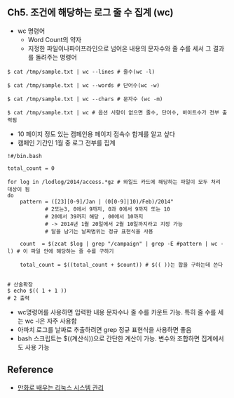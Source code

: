 
## Ch5. 조건에 해당하는 로그 줄 수 집계 (wc)

- wc 명령어
    - Word Count의 약자
    - 지정한 파일이나파이프라인으로 넘어온 내용의 문자수와 줄 수를 세서 그 결과를 돌려주는 명령어 

```
$ cat /tmp/sample.txt | wc --lines # 줄수(wc -l)

$ cat /tmp/sample.txt | wc --words # 단어수(wc -w)

$ cat /tmp/sample.txt | wc --chars # 문자수 (wc -m)

$ cat /tmp/sample.txt | wc # 옵션 사항이 없으면 줄수, 단어수, 바이트수가 전부 출력됨
```

- 10 페이지 정도 있는 캠페인용 페이지 접속수 합계를 알고 싶다
- 캠페인 기간인 1월 중 로그 전부를 집계

```
!#/bin.bash

total_count = 0

for log in /lodlog/2014/access.*gz # 와일드 카드에 해당하는 파일이 모두 처리 대상이 됨
do
    pattern = ([23][0-9]/Jan | (0[0-9]|10)/Feb)/2014"
            # 2또는3, 0에서 9까지, 0과 0에서 9까지 또는 10 
            # 20에서 39까지 해당 , 00에서 10까지 
            # -> 2014년 1월 20일에서 2월 10일까지라고 지정 가능 
            # 달을 남기는 날짜범위는 정규 표현식을 사용
            
    count  = $(zcat $log | grep "/campaign" | grep -E #pattern | wc -l) # 이 파일 안에 해당하는 줄 수를 구하기 
    
    total_count = $((total_count + $count)) # $(( ))는 합을 구하는데 쓴다 
    

```

```
# 산술확장
$ echo $(( 1 + 1 )) 
# 2 출력
```

- wc명령어를 사용하면 입력한 내용 문자수나 줄 수를 카운트 가능. 특히 줄 수를 세는 wc -l은 자주 사용함
- 아파치 로그를 날짜로 추출하려면 grep 정규 표현식을 사용하면 좋음
- bash 스크립트는 $((계산식))으로 간단한 계산이 가능. 변수와 조합하면 집계에서도 사용 가능


## Reference

  - [만화로 배우는 리눅스 시스템 관리](http://www.yes24.com/Product/Goods/32402055?Acode=101)
